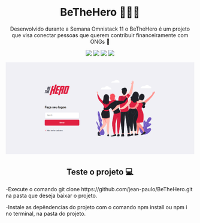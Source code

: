 <h1 align="center">BeTheHero 🦸‍♀️🚀</h1>
<p align="center"> Desenvolvido durante a Semana Omnistack 11 o BeTheHero é um projeto que visa conectar pessoas que querem contribuir financeiramente com ONGs 🚀 </p>
<p align="center"> <img src="https://img.shields.io/badge/React-%20-blue" />
<img src=https://img.shields.io/badge/React--Native-%20-blue />
<img src=https://img.shields.io/badge/Node-%20-green />
<img src=https://img.shields.io/badge/Expo-%20-white />
</p>
<p align="center"> <img src="images/home.png" /></p>
<h2 align="center">Teste o projeto 💻</h2>
<p>-Execute o comando git clone https://github.com/jean-paulo/BeTheHero.git na pasta que deseja baixar o projeto.</p>
<p>-Instale as depêndencias do projeto com o comando npm install ou npm i no terminal, na pasta do projeto.</p>

